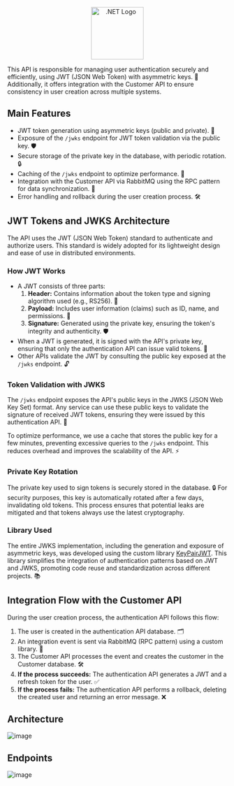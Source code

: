 <p align="center">
  <a href="https://dotnet.microsoft.com/" target="blank"><img src="https://upload.wikimedia.org/wikipedia/commons/e/ee/.NET_Core_Logo.svg" width="120" alt=".NET Logo" /></a>
</p>
<body>
    <main>
        <section>
            <p>
                This API is responsible for managing user authentication securely and efficiently, using JWT (JSON Web Token) with asymmetric keys. 🔐  
                Additionally, it offers integration with the Customer API to ensure consistency in user creation across multiple systems. 
            </p>
        </section>

<section>
            <h2>Main Features</h2>
            <ul>
                <li>JWT token generation using asymmetric keys (public and private). 🔑</li>
                <li>Exposure of the <code>/jwks</code> endpoint for JWT token validation via the public key. 🛡️</li>
                <li>Secure storage of the private key in the database, with periodic rotation. 🔒</li>
                <li>Caching of the <code>/jwks</code> endpoint to optimize performance. 🚀</li>
                <li>Integration with the Customer API via RabbitMQ using the RPC pattern for data synchronization. 🔗</li>
                <li>Error handling and rollback during the user creation process. 🛠️</li>
            </ul>
        </section>

 <section>
            <h2>JWT Tokens and JWKS Architecture</h2>
            <p>
                The API uses the JWT (JSON Web Token) standard to authenticate and authorize users. This standard is widely adopted for its lightweight design and ease of use in distributed environments.
            </p>
            <h3>How JWT Works</h3>
            <ul>
                <li>A JWT consists of three parts:
                    <ol>
                        <li><strong>Header:</strong> Contains information about the token type and signing algorithm used (e.g., RS256). 🧾</li>
                        <li><strong>Payload:</strong> Includes user information (claims) such as ID, name, and permissions. 👤</li>
                        <li><strong>Signature:</strong> Generated using the private key, ensuring the token's integrity and authenticity. 🛡️</li>
                    </ol>
                </li>
                <li>When a JWT is generated, it is signed with the API's private key, ensuring that only the authentication API can issue valid tokens. 🔏</li>
                <li>Other APIs validate the JWT by consulting the public key exposed at the <code>/jwks</code> endpoint. 🔓</li>
            </ul>

<h3>Token Validation with JWKS</h3>
            <p>
                The <code>/jwks</code> endpoint exposes the API's public keys in the JWKS (JSON Web Key Set) format. 
                Any service can use these public keys to validate the signature of received JWT tokens, ensuring they were issued by this authentication API. 🔐
            </p>
            <p>
                To optimize performance, we use a cache that stores the public key for a few minutes, preventing excessive queries to the <code>/jwks</code> endpoint. 
                This reduces overhead and improves the scalability of the API. ⚡
            </p>

 <h3>Private Key Rotation</h3>
            <p>
                The private key used to sign tokens is securely stored in the database. 🔒 
                For security purposes, this key is automatically rotated after a few days, invalidating old tokens. 
                This process ensures that potential leaks are mitigated and that tokens always use the latest cryptography.
            </p>
                        <h3>Library Used</h3>
            <p>
                The entire JWKS implementation, including the generation and exposure of asymmetric keys, was developed using the custom library 
                <a href="https://github.com/Guidev123/KeyPairJWTProject" target="_blank">KeyPairJWT</a>. 
                This library simplifies the integration of authentication patterns based on JWT and JWKS, promoting code reuse and standardization across different projects. 📚
            </p>
        </section>
<section>
            <h2>Integration Flow with the Customer API</h2>
            <p>
                During the user creation process, the authentication API follows this flow:
            </p>
            <ol>
                <li>The user is created in the authentication API database. 🗂️</li>
                <li>An integration event is sent via RabbitMQ (RPC pattern) using a custom library. 🔗</li>
                <li>The Customer API processes the event and creates the customer in the Customer database. 🛠️</li>
                <li>
                    <strong>If the process succeeds:</strong> The authentication API generates a JWT and a refresh token for the user. ✅
                </li>
                <li>
                    <strong>If the process fails:</strong> The authentication API performs a rollback, deleting the created user and returning an error message. ❌
                </li>
            </ol>
        </section>

  <section>


<section>
  <h2>Architecture</h2>

![image](https://github.com/user-attachments/assets/aa02c248-4d28-4c67-a848-e67c9367ea6f)

  
</section>

<section>
    <h2>Endpoints</h2>

![image](https://github.com/user-attachments/assets/f2096c5c-b563-4e5b-998c-294575597b76)

    
</section>

</body>
